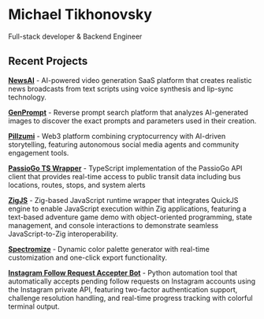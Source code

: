 # Michael Tikhonovsky

Full-stack developer & Backend Engineer

## Recent Projects

**[NewsAI](https://newsai.wtf)** - AI-powered video generation SaaS platform that creates realistic news broadcasts from text scripts using voice synthesis and lip-sync technology.

**[GenPrompt](https://genprompt.app)** - Reverse prompt search platform that analyzes AI-generated images to discover the exact prompts and parameters used in their creation.

**[Pillzumi](https://pillzumi.com)** - Web3 platform combining cryptocurrency with AI-driven storytelling, featuring autonomous social media agents and community engagement tools.

**[PassioGo TS Wrapper](https://github.com/michaeltikhonovsky/passiogo-ts-wrapper)** - TypeScript implementation of the PassioGo API client that provides real-time access to public transit data including bus locations, routes, stops, and system alerts

**[ZigJS](https://github.com/michaeltikhonovsky/zigjs)** - Zig-based JavaScript runtime wrapper that integrates QuickJS engine to enable JavaScript execution within Zig applications, featuring a text-based adventure game demo with object-oriented programming, state management, and console interactions to demonstrate seamless JavaScript-to-Zig interoperability.

**[Spectromize](https://spectromize.com)** - Dynamic color palette generator with real-time customization and one-click export functionality.

**[Instagram Follow Request Accepter Bot](https://github.com/michaeltikhonovsky/instagram_accepter_bot)** - Python automation tool that automatically accepts pending follow requests on Instagram accounts using the Instagram private API, featuring two-factor authentication support, challenge resolution handling, and real-time progress tracking with colorful terminal output.

